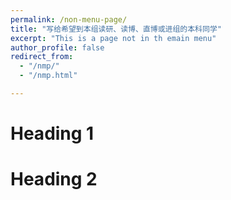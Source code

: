 ```yaml
---
permalink: /non-menu-page/
title: "写给希望到本组读研、读博、直博或进组的本科同学"
excerpt: "This is a page not in th emain menu"
author_profile: false
redirect_from: 
  - "/nmp/"
  - "/nmp.html"

---
```



Heading 1
======

Heading 2
======
